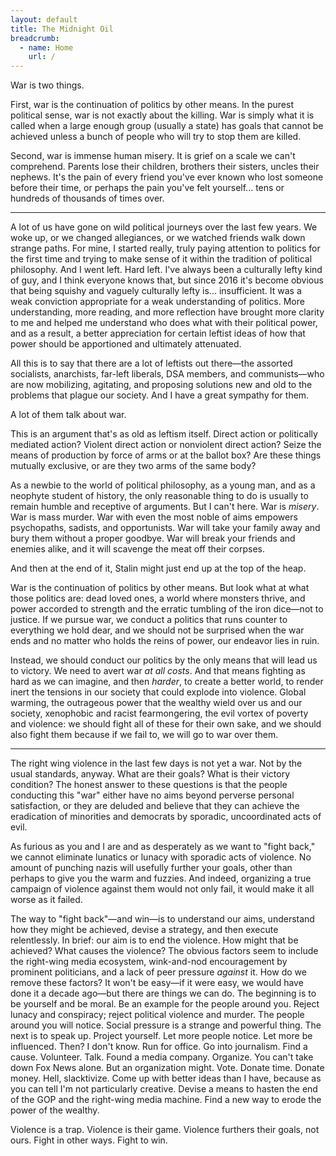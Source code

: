 ```yaml
---
layout: default
title: The Midnight Oil
breadcrumb:
  - name: Home
    url: /
---
```

War is two things.

First, war is the continuation of politics by other means. In the purest political sense, war is not exactly about the killing. War is simply what it is called when a large enough group (usually a state) has goals that cannot be achieved unless a bunch of people who will try to stop them are killed.

Second, war is immense human misery. It is grief on a scale we can't comprehend. Parents lose their children, brothers their sisters, uncles their nephews. It's the pain of every friend you've ever known who lost someone before their time, or perhaps the pain you've felt yourself... tens or hundreds of thousands of times over.

---

A lot of us have gone on wild political journeys over the last few years. We woke up, or we changed allegiances, or we watched friends walk down strange paths. For mine, I started really, truly paying attention to politics for the first time and trying to make sense of it within the tradition of political philosophy. And I went left. Hard left. I've always been a culturally lefty kind of guy, and I think everyone knows that, but since 2016 it's become obvious that being squishy and vaguely culturally lefty is... insufficient. It was a weak conviction appropriate for a weak understanding of politics. More understanding, more reading, and more reflection have brought more clarity to me and helped me understand who does what with their political power, and as a result, a better appreciation for certain leftist ideas of how that power should be apportioned and ultimately attenuated.

All this is to say that there are a lot of leftists out there—the assorted socialists, anarchists, far-left liberals, DSA members, and communists—who are now mobilizing, agitating, and proposing solutions new and old to the problems that plague our society. And I have a great sympathy for them.

A lot of them talk about war.

This is an argument that's as old as leftism itself. Direct action or politically mediated action? Violent direct action or nonviolent direct action? Seize the means of production by force of arms or at the ballot box? Are these things mutually exclusive, or are they two arms of the same body?

As a newbie to the world of political philosophy, as a young man, and as a neophyte student of history, the only reasonable thing to do is usually to remain humble and receptive of arguments. But I can't here. War is *misery*. War is mass murder. War with even the most noble of aims empowers psychopaths, sadists, and opportunists. War will take your family away and bury them without a proper goodbye. War will break your friends and enemies alike, and it will scavenge the meat off their corpses.

And then at the end of it, Stalin might just end up at the top of the heap.

War is the continuation of politics by other means. But look what at what those politics are: dead loved ones, a world where monsters thrive, and power accorded to strength and the erratic tumbling of the iron dice—not to justice. If we pursue war, we conduct a politics that runs counter to everything we hold dear, and we should not be surprised when the war ends and no matter who holds the reins of power, our endeavor lies in ruin.

Instead, we should conduct our politics by the only means that will lead us to victory. We need to avert war *at all costs*. And that means fighting as hard as we can imagine, and then *harder*, to create a better world, to render inert the tensions in our society that could explode into violence. Global warming, the outrageous power that the wealthy wield over us and our society, xenophobic and racist fearmongering, the evil vortex of poverty and violence: we should fight all of these for their own sake, and we should also fight them because if we fail to, we will go to war over them.

---

The right wing violence in the last few days is not yet a war. Not by the usual standards, anyway. What are their goals? What is their victory condition? The honest answer to these questions is that the people conducting this "war" either have no aims beyond perverse personal satisfaction, or they are deluded and believe that they can achieve the eradication of minorities and democrats by sporadic, uncoordinated acts of evil.

As furious as you and I are and as desperately as we want to "fight back," we cannot eliminate lunatics or lunacy with sporadic acts of violence. No amount of punching nazis will usefully further your goals, other than perhaps to give you the warm and fuzzies. And indeed, organizing a true campaign of violence against them would not only fail, it would make it all worse as it failed.

The way to "fight back"—and win—is to understand our aims, understand how they might be achieved, devise a strategy, and then execute relentlessly. In brief: our aim is to end the violence. How might that be achieved? What causes the violence? The obvious factors seem to include the right-wing media ecosystem, wink-and-nod encouragement by prominent politicians, and a lack of peer pressure *against* it. How do we remove these factors? It won't be easy—if it were easy, we would have done it a decade ago—but there are things we can do. The beginning is to be yourself and be moral. Be an example for the people around you. Reject lunacy and conspiracy; reject political violence and murder. The people around you will notice. Social pressure is a strange and powerful thing. The next is to speak up. Project yourself. Let more people notice. Let more be influenced. Then? I don't know. Run for office. Go into journalism. Find a cause. Volunteer. Talk. Found a media company. Organize. You can't take down Fox News alone. But an organization might. Vote. Donate time. Donate money. Hell, slacktivize. Come up with better ideas than I have, because as you can tell I'm not particularly creative. Devise a means to hasten the end of the GOP and the right-wing media machine. Find a new way to erode the power of the wealthy.

Violence is a trap. Violence is their game. Violence furthers their goals, not ours. Fight in other ways. Fight to win.
